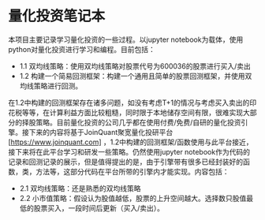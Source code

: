 # 量化投资笔记本
本项目主要记录学习量化投资的一些过程。以jupyter notebook为载体，使用python对量化投资进行学习和编程。目前包括：
* 1.1 双均线策略：使用双均线策略对股票代号为600036的股票进行买入/卖出
* 1.2 构建一个简易回测框架：构建一个通用且简单的股票回测框架，并使用双均线策略进行回测。

在1.2中构建的回测框架存在诸多问题，如没有考虑T+1的情况与考虑买入卖出的印花税等等，在计算利益方面比较粗糙，同时限于本地储存空间有限，很难实现大部分的择股策略。目前量化投资的公司几乎都在使用付费/免费/自研的量化投资引擎。接下来的内容将基于JoinQuant聚宽量化投研平台[https://www.joinquant.com] ，1.2中构建的回测框架/函数使用与此平台接近，接下来将在此平台学习和研发一些策略。仍然使用jupyter notebook作为代码的记录和回测记录的展示，但是值得提出的是，由于引擎带有很多已经封装好的函数，类，方法等，这部分代码在平台所带的引擎内才能实现。内容包括：
* 2.1 双均线策略：还是熟悉的双均线策略
* 2.2 小市值策略：假设认为股值越低，股票的上升空间越大。选择数只股值最低的股票买入，一段时间后更新（买入/卖出）。
